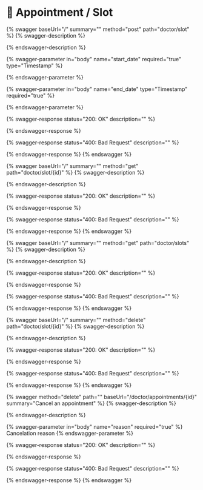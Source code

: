 # 📅 Appointment / Slot

{% swagger baseUrl="/" summary="" method="post" path="doctor/slot" %}
{% swagger-description %}

{% endswagger-description %}

{% swagger-parameter in="body" name="start_date" required="true" type="Timestamp" %}

{% endswagger-parameter %}

{% swagger-parameter in="body" name="end_date" type="Timestamp" required="true" %}

{% endswagger-parameter %}

{% swagger-response status="200: OK" description="" %}

{% endswagger-response %}

{% swagger-response status="400: Bad Request" description="" %}

{% endswagger-response %}
{% endswagger %}

{% swagger baseUrl="/" summary="" method="get" path="doctor/slot/{id}" %}
{% swagger-description %}

{% endswagger-description %}

{% swagger-response status="200: OK" description="" %}

{% endswagger-response %}

{% swagger-response status="400: Bad Request" description="" %}

{% endswagger-response %}
{% endswagger %}

{% swagger baseUrl="/" summary="" method="get" path="doctor/slots" %}
{% swagger-description %}

{% endswagger-description %}

{% swagger-response status="200: OK" description="" %}

{% endswagger-response %}

{% swagger-response status="400: Bad Request" description="" %}

{% endswagger-response %}
{% endswagger %}

{% swagger baseUrl="/" summary="" method="delete" path="doctor/slot/{id}" %}
{% swagger-description %}

{% endswagger-description %}

{% swagger-response status="200: OK" description="" %}

{% endswagger-response %}

{% swagger-response status="400: Bad Request" description="" %}

{% endswagger-response %}
{% endswagger %}



{% swagger method="delete" path="" baseUrl="/doctor/appointments/{id}" summary="Cancel an appointment" %}
{% swagger-description %}

{% endswagger-description %}

{% swagger-parameter in="body" name="reason" required="true" %}
Cancelation reason
{% endswagger-parameter %}

{% swagger-response status="200: OK" description="" %}

{% endswagger-response %}

{% swagger-response status="400: Bad Request" description="" %}

{% endswagger-response %}
{% endswagger %}
